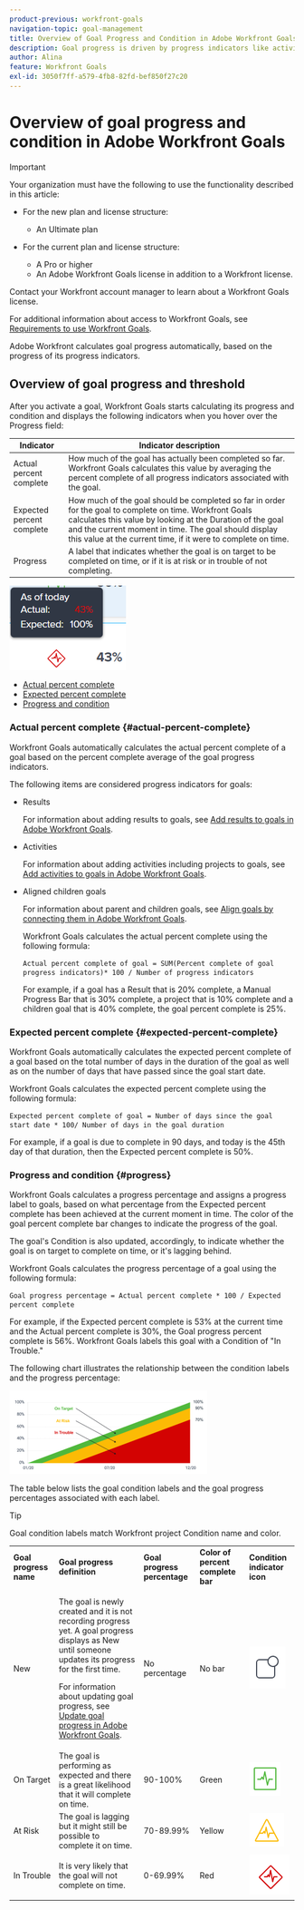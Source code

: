 ```yaml
---
product-previous: workfront-goals
navigation-topic: goal-management
title: Overview of Goal Progress and Condition in Adobe Workfront Goals
description: Goal progress is driven by progress indicators like activities, results, or children goals. Goal condition is determined by the progress of the goal at the current moment in time. 
author: Alina
feature: Workfront Goals
exl-id: 3050f7ff-a579-4fb8-82fd-bef850f27c20
---
```

# Overview of goal progress and condition in Adobe Workfront Goals

<!--Audited for P&P only: 4/2025-->

>[!IMPORTANT]
>
>Your organization must have the following to use the functionality described in this article:
>
>
>* For the new plan and license structure:
>
>   * An Ultimate plan 
>    
>* For the current plan and license structure: 
>
>   * A Pro or higher 
>   * An Adobe Workfront Goals license in addition to a Workfront license.
>
> Contact your Workfront account manager to learn about a Workfront Goals license.
>
>For additional information about access to Workfront Goals, see [Requirements to use Workfront Goals](../../workfront-goals/goal-management/access-needed-for-wf-goals.md).

Adobe Workfront calculates goal progress automatically, based on the progress of its progress indicators.

## Overview of goal progress and threshold

After you activate a goal, Workfront Goals starts calculating its progress and condition and displays the following indicators when you hover over the Progress field: 

|Indicator|Indicator description|
|---|---|
| Actual percent complete |How much of the goal has actually been completed so far. Workfront Goals calculates this value by averaging the percent complete of all progress indicators associated with the goal.  |
| Expected percent complete |How much of the goal should be completed so far in order for the goal to complete on time. Workfront Goals calculates this value by looking at the Duration of the goal and the current moment in time. The goal should display this value at the current time, if it were to complete on time.  |
| Progress  |A label that indicates whether the goal is on target to be completed on time, or if it is at risk or in trouble of not completing.  |

![In trouble](assets/in-trouble-goal-progress-expanded.png)

<!--drafted for the redesign: replace the screen shot above with the redesigned one which is white, not black-->

* [Actual percent complete](#actual-percent-complete) 
* [Expected percent complete](#expected-percent-complete) 
* [Progress and condition](#progress)

### Actual percent complete {#actual-percent-complete}

Workfront Goals automatically calculates the actual percent complete of a goal based on the percent complete average of the goal progress indicators.

The following items are considered progress indicators for goals:

* Results

  For information about adding results to goals, see [Add results to goals in Adobe Workfront Goals](../../workfront-goals/results-and-activities/add-results-to-goals.md).

* Activities

  For information about adding activities including projects to goals, see [Add activities to goals in Adobe Workfront Goals](../../workfront-goals/results-and-activities/add-activities-to-goals.md). 

* Aligned children goals

  For information about parent and children goals, see [Align goals by connecting them in Adobe Workfront Goals](../../workfront-goals/goal-alignment/align-goals-by-connecting-them.md).

  Workfront Goals calculates the actual percent complete using the following formula:

  ```
  Actual percent complete of goal = SUM(Percent complete of goal progress indicators)* 100 / Number of progress indicators
  ```

  For example, if a goal has a Result that is 20% complete, a Manual Progress Bar that is 30% complete, a project that is 10% complete and a children goal that is 40% complete, the goal percent complete is 25%.

### Expected percent complete {#expected-percent-complete}

Workfront Goals automatically calculates the expected percent complete of a goal based on the total number of days in the duration of the goal as well as on the number of days that have passed since the goal start date.

Workfront Goals calculates the expected percent complete using the following formula:

```
Expected percent complete of goal = Number of days since the goal start date * 100/ Number of days in the goal duration
```

For example, if a goal is due to complete in 90 days, and today is the 45th day of that duration, then the Expected percent complete is 50%.

### Progress and condition {#progress}

Workfront Goals calculates a progress percentage and assigns a progress label to goals, based on what percentage from the Expected percent complete has been achieved at the current moment in time. The color of the goal percent complete bar changes to indicate the progress of the goal. 

The goal's Condition is also updated, accordingly, to indicate whether the goal is on target to complete on time, or it's lagging behind. 

Workfront Goals calculates the progress percentage of a goal using the following formula:

```
Goal progress percentage = Actual percent complete * 100 / Expected percent complete
```

For example, if the Expected percent complete is 53% at the current time and the Actual percent complete is 30%, the Goal progress percent complete is 56%. Workfront Goals labels this goal with a Condition of "In Trouble."

The following chart illustrates the relationship between the condition labels and the progress percentage:

![Progress status labels charted](assets/progress-status-labels-charted-after-match-with-project-condition-350x147.png)

The table below lists the goal condition labels and the goal progress percentages associated with each label.

>[!TIP]
>
>Goal condition labels match Workfront project Condition name and color.

<table style="table-layout:auto"> 
 <col> 
 <col> 
 <col> 
 <col> 
 <tbody> 
  <tr> 
   <td><b>Goal progress name</b></td> 
   <td><b>Goal progress definition</b></td> 
   <td><b>Goal progress percentage</b></td> 
   <td><b>Color of percent complete bar</b></td> 
   <td><b>Condition indicator icon</b></td> 
  </tr> 
  <tr> 
   <td>New</td> 
   <td> <p>The goal is newly created and it is not recording progress yet. A goal progress displays as New until someone updates its progress for the first time. </p> <p>For information about updating goal progress, see <a href="../../workfront-goals/goal-review-and-workfront-goals-sections/check-in-goals.md" class="MCXref xref">Update goal progress in Adobe Workfront Goals</a>.</p> </td> 
   <td>No percentage</td> 
   <td>No bar</td> 
   <td><img src="assets/new-goal-icon-condition.png" alt="new_goal_icon_condition.png"></td>
  </tr> 
  <tr> 
   <td> <p><span>On Target</span> </p> </td> 
   <td>The goal is performing as expected and there is a great likelihood that it will complete on time. </td> 
   <td>90-100%</td> 
   <td>Green</td> 
    <td><img src="assets/on-target-icon-condition.png" alt="on_target_icon_condition.png"></td>
  </tr> 
  <tr> 
   <td> <p><span>At Risk</span> </p> </td> 
   <td>The goal is lagging but it might still be possible to complete it on time. </td> 
   <td>70-89.99%</td> 
   <td>Yellow</td>
   <td><img src="assets/at-risk-icon-condition.png" alt="at_risk_icon_condition.png"></td> 
  </tr> 
  <tr> 
   <td> <p><span>In Trouble</span> </p> </td> 
   <td> <p>It is very likely that the goal will not complete on time. </p> </td> 
   <td>0-69.99%</td> 
   <td>Red</td> 
   <td><img src="assets/in-trouble-icon-condition.png" alt="in_trouble_icon_condition.png"></td> 
  </tr> 
 </tbody> 
</table>
